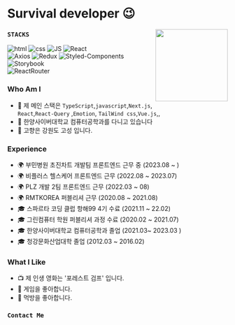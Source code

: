 # Survival developer 😉

<img align='right' src="https://github-readme-stats.vercel.app/api?username=cwd3469" height="165">

### `STACKS`

![html](https://img.shields.io/badge/Html-E34F26?style=flat-square&logo=Html5&logoColor=white)
![css](https://img.shields.io/badge/CSS-1572B6?style=flat-square&logo=CSS3&logoColor=white)
![JS](https://img.shields.io/badge/JavaScript-F7DF1E?style=flat-square&logo=JavaScript&logoColor=black)
![React](https://img.shields.io/badge/React%20-61DAFB?style=flat-square&logo=React&logoColor=black)
</br>
![Axios](https://img.shields.io/badge/Axios%20-red?style=flat-square&logo=Axios&logoColor=black)
![Redux](https://img.shields.io/badge/Redux%20-764ABC?style=flat-square&logo=Redux&logoColor=black)
![Styled-Components](https://img.shields.io/badge/StyledComponents%20-DB7093?style=flat-square&logo=StyledComponents&logoColor=black)
![Storybook](https://img.shields.io/badge/Storybook%20-DB7093?style=flat-square&logo=Storybook&logoColor=black)
</br>
![ReactRouter](https://img.shields.io/badge/ReactRouter%20-CA4245?style=flat-square&logo=ReactRouter&logoColor=black)

### Who Am I

- 🌱 제 메인 스택은 `TypeScript`,`javascript`,`Next.js`, `React`,`React-Query` ,`Emotion`, `TailWind css`,`Vue.js`,, 
- 🥇 한양사이버대학교 컴퓨터공학과를 다니고 있습니다
- 🚅 고향은 강원도 고성 입니다.

### Experience
- 🌍 부민병원 초진차트 개발팀 프론트엔드 근무 중 (2023.08 ~ )
- 🌍 비플러스 헬스케어 프론트엔드 근무 (2022.08 ~ 2023.07)
- 🌍 PLZ 개발 2팀 프론트엔드 근무 (2022.03 ~ 08)
- 🌍 RMTKOREA 퍼블리셔 근무 (2020.08 ~ 2021.08)
- 🎓 스파르타 코딩 클럽 항해99 4기 수료 (2021.11 ~ 22.02)
- 🎓 그린컴퓨터 학원 퍼블리셔 과정 수료 (2020.02 ~ 2021.07)
- 🎓 한양사이버대학교 컴퓨터공학과 졸업 (2021.03~ 2023.03 )
- 🎓 청강문화산업대학 졸업 (2012.03 ~ 2016.02)



### What I Like

- 📺 제 인생 영화는 '포레스트 검프' 입니다.
- 🔵 게임을 좋아합니다.
- 🍕 먹방을 좋아합니다.

### `Contact Me`
